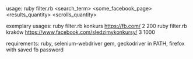 usage: 
ruby filter.rb <search_term> <some_facebook_page> <results_quantity> <scrolls_quantity>

exemplary usages:
ruby filter.rb konkurs https://fb.com/ 2 200
ruby filter.rb kraków https://www.facebook.com/sledzimykonkursy/ 3 1000

requirements: 
ruby, selenium-webdriver gem, geckodriver in PATH, firefox with saved fb password
